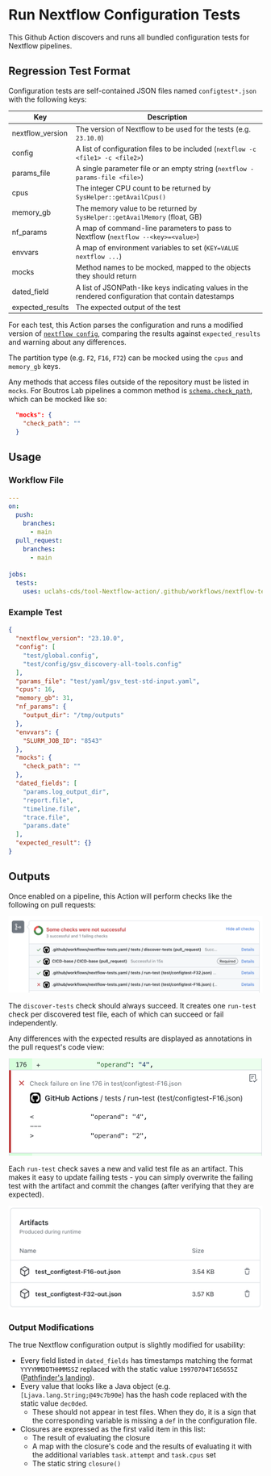 # Run Nextflow Configuration Tests

This Github Action discovers and runs all bundled configuration tests for Nextflow pipelines.

## Regression Test Format

Configuration tests are self-contained JSON files named `configtest*.json` with the following keys:

| Key | Description |
| --- | --- |
| nextflow_version | The version of Nextflow to be used for the tests (e.g. `23.10.0`) |
| config | A list of configuration files to be included (`nextflow -c <file1> -c <file2>`) |
| params_file | A single parameter file or an empty string (`nextflow -params-file <file>`) |
| cpus | The integer CPU count to be returned by `SysHelper::getAvailCpus()` |
| memory_gb | The memory value to be returned by `SysHelper::getAvailMemory` (float, GB) |
| nf_params | A map of command-line parameters to pass to Nextflow (`nextflow --<key>=<value>`) |
| envvars | A map of environment variables to set (`KEY=VALUE nextflow ...`) |
| mocks | Method names to be mocked, mapped to the objects they should return |
| dated_field | A list of JSONPath-like keys indicating values in the rendered configuration that contain datestamps |
| expected_results | The expected output of the test |

For each test, this Action parses the configuration and runs a modified version of [`nextflow config`](https://www.nextflow.io/docs/latest/cli.html#config), comparing the results against `expected_results` and warning about any differences.

The partition type (e.g. `F2`, `F16`, `F72`) can be mocked using the `cpus` and `memory_gb` keys.

Any methods that access files outside of the repository must be listed in `mocks`. For Boutros Lab pipelines a common method is [`schema.check_path`](https://github.com/uclahs-cds/pipeline-Nextflow-config/blob/3ec718630ff1862377815e6c986a8b56cea1115b/config/schema/schema.config#L51-L56), which can be mocked like so:

```json
  "mocks": {
    "check_path": ""
  }
```

## Usage

### Workflow File

```yaml
---
on:
  push:
    branches:
      - main
  pull_request:
    branches:
      - main

jobs:
  tests:
    uses: uclahs-cds/tool-Nextflow-action/.github/workflows/nextflow-tests.yml@main
```

### Example Test
```json
{
  "nextflow_version": "23.10.0",
  "config": [
    "test/global.config",
    "test/config/gsv_discovery-all-tools.config"
  ],
  "params_file": "test/yaml/gsv_test-std-input.yaml",
  "cpus": 16,
  "memory_gb": 31,
  "nf_params": {
    "output_dir": "/tmp/outputs"
  },
  "envvars": {
    "SLURM_JOB_ID": "8543"
  },
  "mocks": {
    "check_path": ""
  },
  "dated_fields": [
    "params.log_output_dir",
    "report.file",
    "timeline.file",
    "trace.file",
    "params.date"
  ],
  "expected_result": {}
}
```

## Outputs

Once enabled on a pipeline, this Action will perform checks like the following on pull requests:

![Image of status checks](docs/status_checks.png)

The `discover-tests` check should always succeed. It creates one `run-test` check per discovered test file, each of which can succeed or fail independently.

Any differences with the expected results are displayed as annotations in the pull request's code view:

![Diff annotation](docs/annotation.png)

Each `run-test` check saves a new and valid test file as an artifact. This makes it easy to update failing tests - you can simply overwrite the failing test with the artifact and commit the changes (after verifying that they are expected).

![Artifact files](docs/artifacts.png)

### Output Modifications

The true Nextflow configuration output is slightly modified for usability:

* Every field listed in `dated_fields` has timestamps matching the format `YYYYMMDDTHHMMSSZ` replaced with the static value `19970704T165655Z` ([Pathfinder's landing](https://science.nasa.gov/mission/mars-pathfinder/)).
* Every value that looks like a Java object (e.g. `[Ljava.lang.String;@49c7b90e`) has the hash code replaced with the static value `dec0ded`.
    * These should not appear in test files. When they do, it is a sign that the corresponding variable is missing a `def` in the configuration file.
* Closures are expressed as the first valid item in this list:
    * The result of evaluating the closure
    * A map with the closure's code and the results of evaluating it with the additional variables `task.attempt` and `task.cpus` set
    * The static string `closure()`
